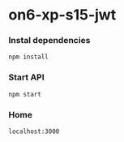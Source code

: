 # on6-xp-s15-jwt

### Instal dependencies ###

```
npm install
```

### Start API ###

```
npm start
```

### Home ###

```
localhost:3000
```